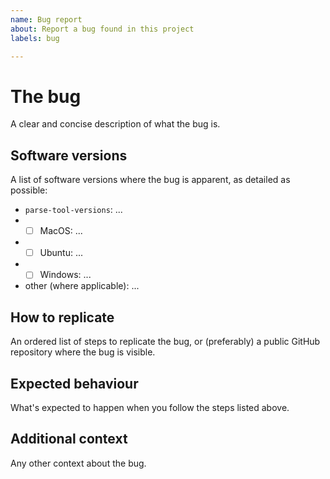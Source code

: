 ```yaml
---
name: Bug report
about: Report a bug found in this project
labels: bug

---
```


# The bug

A clear and concise description of what the bug is.

## Software versions

A list of software versions where the bug is apparent, as detailed as possible:

- `parse-tool-versions`: ...
-
  - [ ] MacOS: ...
-
  - [ ] Ubuntu: ...
-
  - [ ] Windows: ...
- other (where applicable): ...

## How to replicate

An ordered list of steps to replicate the bug, or (preferably) a public GitHub repository where the
bug is visible.

## Expected behaviour

What's expected to happen when you follow the steps listed above.

## Additional context

Any other context about the bug.
